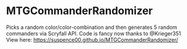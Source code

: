 # MTGCommanderRandomizer
Picks a random color/color-combination and then generates 5 random commanders via Scryfall API.
Code is fancy now thanks to @Krieger351
View here: https://suspence00.github.io/MTGCommanderRandomizer/
